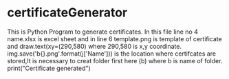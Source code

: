 # certificateGenerator
This is Python Program to generate certificates.
In this file line no 4 name.xlsx is excel sheet and in line 6 template.png is  template of certificate and draw.text(xy=(290,580) where 290,580 is x,y coordinate.
img.save('b\{}.png'.format(j['Name']))   is the location where certifcates are stored,It is necessary to creat folder first here (b\) where b is name of folder. 
print("Certificate generated")
